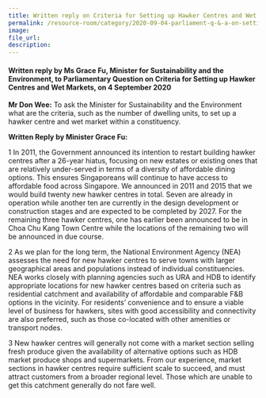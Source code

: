 ```yaml
---  
title: Written reply on Criteria for Setting up Hawker Centres and Wet Markets by Ms Grace Fu, Minister for Sustainability and the Environment  
permalink: /resource-room/category/2020-09-04-parliament-q-&-a-on-setting-up-hawker-centres-and-wet-markets/  
image:  
file_url:  
description:  
---  
```


#### Written reply by Ms Grace Fu, Minister for Sustainability and the Environment, to Parliamentary Question on Criteria for Setting up Hawker Centres and Wet Markets, on 4 September 2020  

**Mr Don Wee:** To ask the Minister for Sustainability and the Environment what are the criteria, such as the number of dwelling units, to set up a hawker centre and wet market within a constituency.  

**Written Reply by Minister Grace Fu:**  

1 In 2011, the Government announced its intention to restart building hawker centres after a 26-year hiatus, focusing on new estates or existing ones that are relatively under-served in terms of a diversity of affordable dining options. This ensures Singaporeans will continue to have access to affordable food across Singapore. We announced in 2011 and 2015 that we would build twenty new hawker centres in total. Seven are already in operation while another ten are currently in the design development or construction stages and are expected to be completed by 2027.  For the remaining three hawker centres, one has earlier been announced to be in Choa Chu Kang Town Centre while the locations of the remaining two will be announced in due course.  

2 As we plan for the long term, the National Environment Agency (NEA) assesses the need for new hawker centres to serve towns with larger geographical areas and populations instead of individual constituencies. NEA works closely with planning agencies such as URA and HDB to identify appropriate locations for new hawker centres based on criteria such as residential catchment and availability of affordable and comparable F&B options in the vicinity.  For residents’ convenience and to ensure a viable level of business for hawkers, sites with good accessibility and connectivity are also preferred, such as those co-located with other amenities or transport nodes.  

3 New hawker centres will generally not come with a market section selling fresh produce given the availability of alternative options such as HDB market produce shops and supermarkets. From our experience, market sections in hawker centres require sufficient scale to succeed, and must attract customers from a broader regional level. Those which are unable to get this catchment generally do not fare well.  
